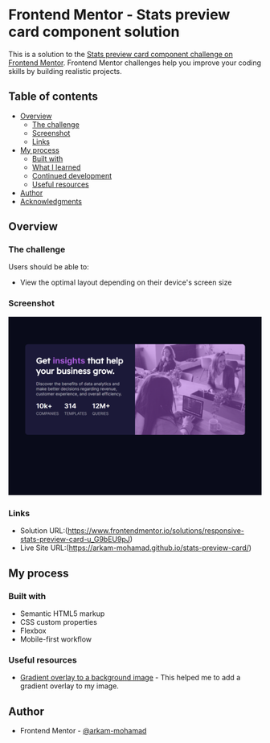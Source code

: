 # Frontend Mentor - Stats preview card component solution

This is a solution to the [Stats preview card component challenge on Frontend Mentor](https://www.frontendmentor.io/challenges/stats-preview-card-component-8JqbgoU62). Frontend Mentor challenges help you improve your coding skills by building realistic projects. 

## Table of contents

- [Overview](#overview)
  - [The challenge](#the-challenge)
  - [Screenshot](#screenshot)
  - [Links](#links)
- [My process](#my-process)
  - [Built with](#built-with)
  - [What I learned](#what-i-learned)
  - [Continued development](#continued-development)
  - [Useful resources](#useful-resources)
- [Author](#author)
- [Acknowledgments](#acknowledgments)

## Overview

### The challenge

Users should be able to:

- View the optimal layout depending on their device's screen size

### Screenshot

![](./site_screenshot.png)

### Links

- Solution URL:(https://www.frontendmentor.io/solutions/responsive-stats-preview-card-u_G9bEU9pJ)
- Live Site URL:(https://arkam-mohamad.github.io/stats-preview-card/)

## My process

### Built with

- Semantic HTML5 markup
- CSS custom properties
- Flexbox
- Mobile-first workflow


### Useful resources

- [Gradient overlay to a background image](https://webdevetc.com/blog/how-to-add-a-gradient-overlay-to-a-background-image-using-just-css-and-html/) - This helped me to add a gradient overlay to my image.

## Author

- Frontend Mentor - [@arkam-mohamad](https://www.frontendmentor.io/profile/arkam-mohamad)
